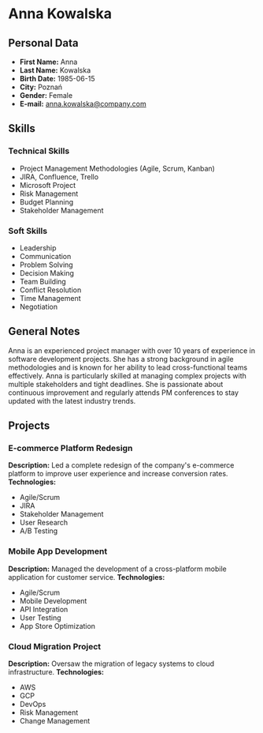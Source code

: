 # Anna Kowalska

## Personal Data
- **First Name:** Anna
- **Last Name:** Kowalska
- **Birth Date:** 1985-06-15
- **City:** Poznań
- **Gender:** Female
- **E-mail:** anna.kowalska@company.com

## Skills
### Technical Skills
- Project Management Methodologies (Agile, Scrum, Kanban)
- JIRA, Confluence, Trello
- Microsoft Project
- Risk Management
- Budget Planning
- Stakeholder Management

### Soft Skills
- Leadership
- Communication
- Problem Solving
- Decision Making
- Team Building
- Conflict Resolution
- Time Management
- Negotiation

## General Notes
Anna is an experienced project manager with over 10 years of experience in software development projects. She has a strong background in agile methodologies and is known for her ability to lead cross-functional teams effectively. Anna is particularly skilled at managing complex projects with multiple stakeholders and tight deadlines. She is passionate about continuous improvement and regularly attends PM conferences to stay updated with the latest industry trends.

## Projects
### E-commerce Platform Redesign
**Description:** Led a complete redesign of the company's e-commerce platform to improve user experience and increase conversion rates.
**Technologies:** 
- Agile/Scrum
- JIRA
- Stakeholder Management
- User Research
- A/B Testing

### Mobile App Development
**Description:** Managed the development of a cross-platform mobile application for customer service.
**Technologies:**
- Agile/Scrum
- Mobile Development
- API Integration
- User Testing
- App Store Optimization

### Cloud Migration Project
**Description:** Oversaw the migration of legacy systems to cloud infrastructure.
**Technologies:**
- AWS
- GCP
- DevOps
- Risk Management
- Change Management 